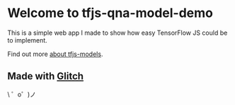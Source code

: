 Welcome to tfjs-qna-model-demo
=================

This is a simple web app I made to show how easy TensorFlow JS could be to implement.

Find out more [about tfjs-models](https://github.com/tensorflow/tfjs-models/).


Made with [Glitch](https://glitch.com/)
-------------------

\ ゜o゜)ノ
